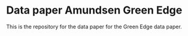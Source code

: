 # Data paper Amundsen Green Edge

<!-- badges: start -->
<!-- badges: end -->

This is the repository for the data paper for the Green Edge data paper.
